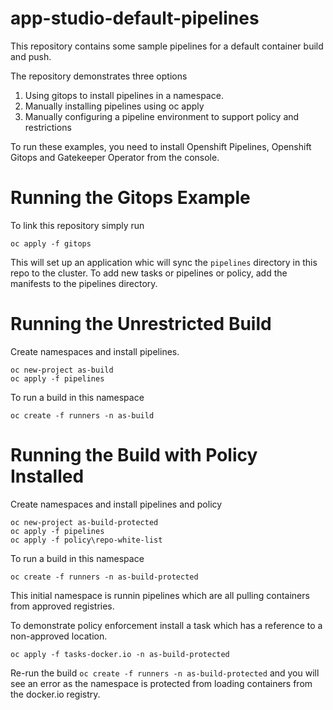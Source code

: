 # app-studio-default-pipelines

This repository contains some sample pipelines for a default container build and push.

The repository demonstrates three options

1. Using gitops to install pipelines in a namespace.
2. Manually installing pipelines using oc apply
3. Manually configuring a pipeline environment to support policy and restrictions 

To run these examples, you need to install Openshift Pipelines, Openshift Gitops and Gatekeeper Operator from the console. 

# Running the Gitops Example 
To link this repository simply run 
```
oc apply -f gitops
```

This will set up an application whic will sync the `pipelines` directory in this repo to the cluster.
To add new tasks or pipelines or policy, add the manifests to the pipelines directory.

# Running the Unrestricted Build 

Create namespaces and install pipelines. 
```
oc new-project as-build
oc apply -f pipelines
```
To run a build in this namespace

``` 
oc create -f runners -n as-build
```
# Running the  Build with Policy Installed

Create namespaces and install pipelines and policy 
```
oc new-project as-build-protected
oc apply -f pipelines
oc apply -f policy\repo-white-list   
```
To run a build in this namespace

``` 
oc create -f runners -n as-build-protected
```
This initial namespace is runnin pipelines which are all pulling containers from approved registries.

To demonstrate policy enforcement install a task which has a reference to a non-approved location.
```
oc apply -f tasks-docker.io -n as-build-protected
```

Re-run the build `oc create -f runners -n as-build-protected` and you will see an error as the namespace is protected from loading containers from the docker.io registry.



